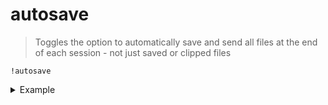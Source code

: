 # autosave
> Toggles the option to automatically save and send all files at the end of each session - not just saved or clipped files

```
!autosave
```
<details>
  <summary>Example</summary>

  ```
  !autosave
  ```
</details>

